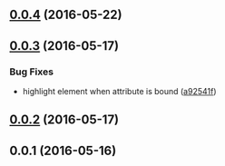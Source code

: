 <a name="0.0.4"></a>
## [0.0.4](https://github.com/MarcScheib/aurelia-syntax-highlighter/compare/0.0.3...v0.0.4) (2016-05-22)



<a name="0.0.3"></a>
## [0.0.3](https://github.com/MarcScheib/aurelia-syntax-highlighter/compare/0.0.2...v0.0.3) (2016-05-17)


### Bug Fixes

* highlight element when attribute is bound ([a92541f](https://github.com/MarcScheib/aurelia-syntax-highlighter/commit/a92541f))



<a name="0.0.2"></a>
## [0.0.2](https://github.com/MarcScheib/aurelia-syntax-highlighter/compare/0.0.1...v0.0.2) (2016-05-17)



<a name="0.0.1"></a>
## 0.0.1 (2016-05-16)



